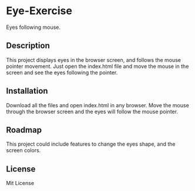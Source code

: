 # Eye-Exercise
Eyes following mouse.

## Description
This project displays eyes in the browser screen, and follows the mouse pointer movement. Just open the index.html file and move the mouse in the screen and see the eyes following the pointer.

## Installation
Download all the files and open index.html in any browser. 
Move the mouse through the browser screen and the eyes will follow the mouse pointer.

## Roadmap
This project could include features to change the eyes shape, and the screen colors.

## License
Mit License
